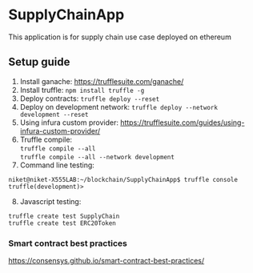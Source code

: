 # SupplyChainApp
This application is for supply chain use case deployed on ethereum

## Setup guide
1. Install ganache: 
https://trufflesuite.com/ganache/
1. Install truffle:
`npm install truffle -g`
1. Deploy contracts:
`truffle deploy --reset`
1. Deploy on development network:
`truffle deploy --network development --reset`
1. Using infura custom provider:
https://trufflesuite.com/guides/using-infura-custom-provider/
1. Truffle compile: <br/>
`truffle compile --all` <br/>
`truffle compile --all --network development` <br/>
1. Command line testing:
```
niket@niket-X555LAB:~/blockchain/SupplyChainApp$ truffle console
truffle(development)> 
```
8. Javascript testing:
```
truffle create test SupplyChain
truffle create test ERC20Token
```

### Smart contract best practices
https://consensys.github.io/smart-contract-best-practices/


